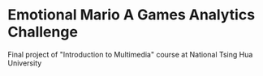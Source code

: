 # Emotional Mario A Games Analytics Challenge
Final project of "Introduction to Multimedia" course at National Tsing Hua University
